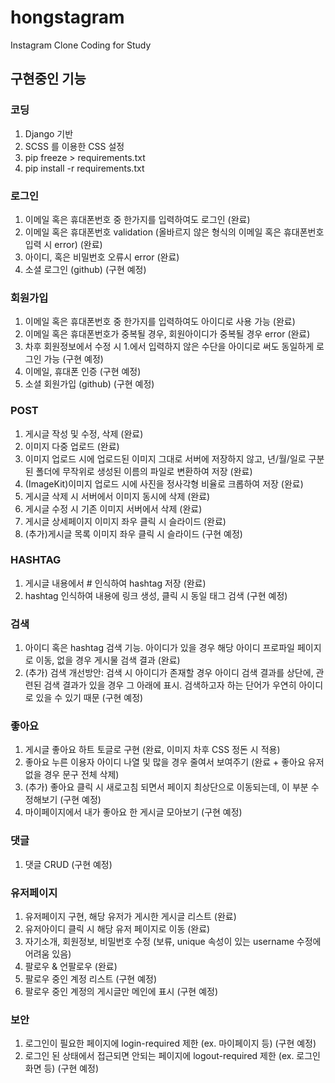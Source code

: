 # hongstagram

Instagram Clone Coding for Study

## 구현중인 기능

### 코딩

1. Django 기반
2. SCSS 를 이용한 CSS 설정
3. pip freeze > requirements.txt
4. pip install -r requirements.txt

### 로그인

1. 이메일 혹은 휴대폰번호 중 한가지를 입력하여도 로그인 (완료)
2. 이메일 혹은 휴대폰번호 validation (올바르지 않은 형식의 이메일 혹은 휴대폰번호 입력 시 error) (완료)
3. 아이디, 혹은 비밀번호 오류시 error (완료)
4. 소셜 로그인 (github) (구현 예정)

### 회원가입

1. 이메일 혹은 휴대폰번호 중 한가지를 입력하여도 아이디로 사용 가능 (완료)
2. 이메일 혹은 휴대폰번호가 중복될 경우, 회원아이디가 중복될 경우 error (완료)
3. 차후 회원정보에서 수정 시 1.에서 입력하지 않은 수단을 아이디로 써도 동일하게 로그인 가능 (구현 예정)
4. 이메일, 휴대폰 인증 (구현 예정)
5. 소셜 회원가입 (github) (구현 예정)

### POST

1. 게시글 작성 및 수정, 삭제 (완료)
2. 이미지 다중 업로드 (완료)
3. 이미지 업로드 시에 업로드된 이미지 그대로 서버에 저장하지 않고, 년/월/일로 구분된 폴더에 무작위로 생성된 이름의 파일로 변환하여 저장 (완료)
4. (ImageKit)이미지 업로드 시에 사진을 정사각형 비율로 크롭하여 저장 (완료)
5. 게시글 삭제 시 서버에서 이미지 동시에 삭제 (완료)
6. 게시글 수정 시 기존 이미지 서버에서 삭제 (완료)
7. 게시글 상세페이지 이미지 좌우 클릭 시 슬라이드 (완료)
8. (추가)게시글 목록 이미지 좌우 클릭 시 슬라이드 (구현 예정)

### HASHTAG

1. 게시글 내용에서 # 인식하여 hashtag 저장 (완료)
2. hashtag 인식하여 내용에 링크 생성, 클릭 시 동일 태그 검색 (구현 예정)

### 검색

1. 아이디 혹은 hashtag 검색 기능. 아이디가 있을 경우 해당 아이디 프로파일 페이지로 이동, 없을 경우 게시물 검색 결과 (완료)
2. (추가) 검색 개선방안: 검색 시 아이디가 존재할 경우 아이디 검색 결과를 상단에, 관련된 검색 결과가 있을 경우 그 아래에 표시. 검색하고자 하는 단어가 우연히 아이디로 있을 수 있기 때문 (구현 예정)

### 좋아요

1. 게시글 좋아요 하트 토글로 구현 (완료, 이미지 차후 CSS 정돈 시 적용)
2. 좋아요 누른 이용자 아이디 나열 및 많을 경우 줄여서 보여주기 (완료 + 좋아요 유저 없을 경우 문구 전체 삭제)
3. (추가) 좋아요 클릭 시 새로고침 되면서 페이지 최상단으로 이동되는데, 이 부분 수정해보기 (구현 예정)
4. 마이페이지에서 내가 좋아요 한 게시글 모아보기 (구현 예정)

### 댓글

1. 댓글 CRUD (구현 예정)

### 유저페이지

1. 유저페이지 구현, 해당 유저가 게시한 게시글 리스트 (완료)
2. 유저아이디 클릭 시 해당 유저 페이지로 이동 (완료)
3. 자기소개, 회원정보, 비밀번호 수정 (보류, unique 속성이 있는 username 수정에 어려움 있음)
4. 팔로우 & 언팔로우 (완료)
5. 팔로우 중인 계정 리스트 (구현 예정)
6. 팔로우 중인 계정의 게시글만 메인에 표시 (구현 예정)

### 보안

1. 로그인이 필요한 페이지에 login-required 제한 (ex. 마이페이지 등) (구현 예정)
2. 로그인 된 상태에서 접근되면 안되는 페이지에 logout-required 제한 (ex. 로그인 화면 등) (구현 예정)

